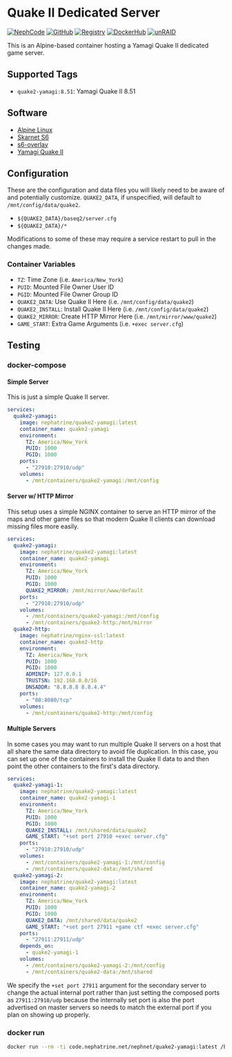 <!--
SPDX-FileCopyrightText: 2020-2025 Daniel Wolf <nephatrine@gmail.com>
SPDX-License-Identifier: ISC
-->

# Quake II Dedicated Server

[![NephCode](https://img.shields.io/static/v1?label=Git&message=NephCode&color=teal)](https://code.nephatrine.net/NephNET/docker-quake2-yamagi)
[![GitHub](https://img.shields.io/static/v1?label=Git&message=GitHub&color=teal)](https://github.com/nephatrine/docker-quake2-yamagi)
[![Registry](https://img.shields.io/static/v1?label=OCI&message=NephCode&color=blue)](https://code.nephatrine.net/NephNET/-/packages/container/quake2-yamagi/latest)
[![DockerHub](https://img.shields.io/static/v1?label=OCI&message=DockerHub&color=blue)](https://hub.docker.com/repository/docker/nephatrine/quake2-yamagi/general)
[![unRAID](https://img.shields.io/static/v1?label=unRAID&message=template&color=orange)](https://code.nephatrine.net/NephNET/unraid-containers)

This is an Alpine-based container hosting a Yamagi Quake II dedicated game
server.

## Supported Tags

- `quake2-yamagi:8.51`: Yamagi Quake II 8.51

## Software

- [Alpine Linux](https://alpinelinux.org/)
- [Skarnet S6](https://skarnet.org/software/s6/)
- [s6-overlay](https://github.com/just-containers/s6-overlay)
- [Yamagi Quake II](https://www.yamagi.org/quake2/)

## Configuration

These are the configuration and data files you will likely need to be aware of
and potentially customize. `QUAKE2_DATA`, if unspecified, will default to
`/mnt/config/data/quake2`.

- `${QUAKE2_DATA}/baseq2/server.cfg`
- `${QUAKE2_DATA}/*`

Modifications to some of these may require a service restart to pull in the
changes made.

### Container Variables

- `TZ`: Time Zone (i.e. `America/New_York`)
- `PUID`: Mounted File Owner User ID
- `PGID`: Mounted File Owner Group ID
- `QUAKE2_DATA`: Use Quake II Here (i.e. `/mnt/config/data/quake2`)
- `QUAKE2_INSTALL`: Install Quake II Here (i.e. `/mnt/config/data/quake2`)
- `QUAKE2_MIRROR`: Create HTTP Mirror Here (i.e. `/mnt/mirror/www/quake2`)
- `GAME_START`: Extra Game Arguments (i.e. `+exec server.cfg`)

## Testing

### docker-compose

#### Simple Server

This is just a simple Quake II server.

```yaml
services:
  quake2-yamagi:
    image: nephatrine/quake2-yamagi:latest
    container_name: quake2-yamagi
    environment:
      TZ: America/New_York
      PUID: 1000
      PGID: 1000
    ports:
      - "27910:27910/udp"
    volumes:
      - /mnt/containers/quake2-yamagi:/mnt/config
```

#### Server w/ HTTP Mirror

This setup uses a simple NGINX container to serve an HTTP mirror of the maps and
other game files so that modern Quake II clients can download missing files more
easily.

```yaml
services:
  quake2-yamagi:
    image: nephatrine/quake2-yamagi:latest
    container_name: quake2-yamagi
    environment:
      TZ: America/New_York
      PUID: 1000
      PGID: 1000
      QUAKE2_MIRROR: /mnt/mirror/www/default
    ports:
      - "27910:27910/udp"
    volumes:
      - /mnt/containers/quake2-yamagi:/mnt/config
      - /mnt/containers/quake2-http:/mnt/mirror
  quake2-http:
    image: nephatrine/nginx-ssl:latest
    container_name: quake2-http
    environment:
      TZ: America/New_York
      PUID: 1000
      PGID: 1000
      ADMINIP: 127.0.0.1
      TRUSTSN: 192.168.0.0/16
      DNSADDR: "8.8.8.8 8.8.4.4"
    ports:
      - "80:8080/tcp"
    volumes:
      - /mnt/containers/quake2-http:/mnt/config
```

#### Multiple Servers

In some cases you may want to run multiple Quake II servers on a host that all
share the same data directory to avoid file duplication. In this case, you can
set up one of the containers to install the Quake II data to and then point the
other containers to the first's data directory.

```yaml
services:
  quake2-yamagi-1:
    image: nephatrine/quake2-yamagi:latest
    container_name: quake2-yamagi-1
    environment:
      TZ: America/New_York
      PUID: 1000
      PGID: 1000
      QUAKE2_INSTALL: /mnt/shared/data/quake2
      GAME_START: "+set port 27910 +exec server.cfg"
    ports:
      - "27910:27910/udp"
    volumes:
      - /mnt/containers/quake2-yamagi-1:/mnt/config
      - /mnt/containers/quake2-data:/mnt/shared
  quake2-yamagi-2:
    image: nephatrine/quake2-yamagi:latest
    container_name: quake2-yamagi-2
    environment:
      TZ: America/New_York
      PUID: 1000
      PGID: 1000
      QUAKE2_DATA: /mnt/shared/data/quake2
      GAME_START: "+set port 27911 +game ctf +exec server.cfg"
    ports:
      - "27911:27911/udp"
    depends_on:
      - quake2-yamagi-1
    volumes:
      - /mnt/containers/quake2-yamagi-2:/mnt/config
      - /mnt/containers/quake2-data:/mnt/shared
```

We specify the `+set port 27911` argument for the secondary server to change the
actual internal port rather than just setting the composed ports as
`27911:27910/udp` because the internally set port is also the port advertised on
master servers so needs to match the external port if you plan on showing up
properly.

### docker run

```bash
docker run --rm -ti code.nephatrine.net/nephnet/quake2-yamagi:latest /bin/bash
```
